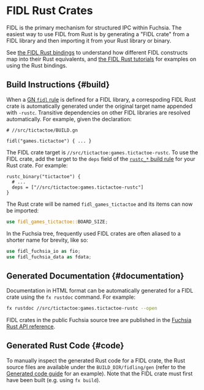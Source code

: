 
# FIDL Rust Crates

FIDL is the primary mechanism for structured IPC within Fuchsia. The easiest
way to use FIDL from Rust is by generating a "FIDL crate" from a FIDL library
and then importing it from your Rust library or binary.

See [the FIDL Rust bindings](/reference/fidl/bindings/rust-bindings.md) to
understand how different FIDL constructs map into their Rust equivalents, and
[the FIDL Rust tutorials][tutorials] for examples on using the Rust
bindings.

## Build Instructions {#build}

When a [GN `fidl` rule](/build/fidl/fidl.gni) is defined for a FIDL library,
a correspoding FIDL Rust crate is automatically generated under
the original target name appended with `-rustc`. Transitive dependencies on
other FIDL libraries are resolved automatically.
For example, given the declaration:

```gn
# //src/tictactoe/BUILD.gn

fidl("games.tictactoe") { ... }
```

The FIDL crate target is
`//src/tictactoe:games.tictactoe-rustc`. To use the FIDL crate,
add the target to the `deps` field of the
[`rustc_*` build rule](/development/languages/rust/README.md#build)
for your Rust crate. For example:

```gn
rustc_binary("tictactoe") {
  # ...
  deps = ["//src/tictactoe:games.tictactoe-rustc"]
}
```

The Rust crate will be named `fidl_games_tictactoe` and its items can now be
imported:

```rust
use fidl_games_tictactoe::BOARD_SIZE;
```

In the Fuchsia tree, frequently used FIDL crates are often aliased to
a shorter name for brevity, like so:

```rust
use fidl_fuchsia_io as fio;
use fidl_fuchsia_data as fdata;
```

## Generated Documentation {#documentation}

Documentation in HTML format can be automatically
generated for a FIDL crate using the `fx rustdoc` command. For example:

```bash
fx rustdoc //src/tictactoe:games.tictactoe-rustc --open
```

FIDL crates in the public Fuchsia source tree are published in the
[Fuchsia Rust API reference](https://fuchsia-docs.firebaseapp.com/rust/).

## Generated Rust Code {#code}

To manually inspect the generated Rust code for a FIDL crate, the Rust
source files are available under the `BUILD_DIR/fidling/gen` (refer to the
[Generated code guide][generated-code] for an example). Note that
the FIDL crate must first have been built (e.g. using `fx build`).

<!-- xrefs -->
[generated-code]: /development/languages/fidl/guides/generated-code.md#rust
[tutorials]: /development/languages/fidl/tutorials/rust
